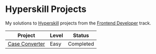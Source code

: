 # Hyperskill Projects

My solutions to [Hyperskill](https://hyperskill.org) projects from the [Frontend Developer](https://hyperskill.org/tracks/5) track.

| Project                               | Level | Status    |
| ------------------------------------- | ----- | --------- |
| [Case Converter](./01_case_converter) | Easy  | Completed |
